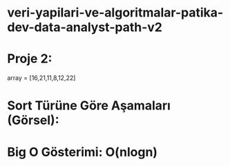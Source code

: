 # veri-yapilari-ve-algoritmalar-patika-dev-data-analyst-path-v2

# Proje 2:

array = [16,21,11,8,12,22] 

# Sort Türüne Göre Aşamaları (Görsel):


# Big O Gösterimi: O(nlogn)

